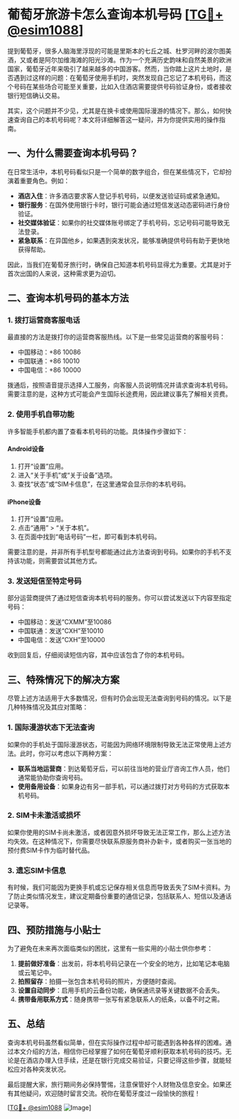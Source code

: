 # 葡萄牙旅游卡怎么查询本机号码 [[TG💪+ @esim1088](https://t.me/s/esim1088)]

提到葡萄牙，很多人脑海里浮现的可能是里斯本的七丘之城、杜罗河畔的波尔图美酒，又或者是阿尔加维海滩的阳光沙滩。作为一个充满历史韵味和自然美景的欧洲国家，葡萄牙近年来吸引了越来越多的中国游客。然而，当你踏上这片土地时，是否遇到过这样的问题：在葡萄牙使用手机时，突然发现自己忘记了本机号码，而这个号码在某些场合可能至关重要，比如入住酒店需要提供号码验证身份，或者接收银行短信确认交易。

其实，这个问题并不少见，尤其是在换卡或使用国际漫游的情况下。那么，如何快速查询自己的本机号码呢？本文将详细解答这一疑问，并为你提供实用的操作指南。

## 一、为什么需要查询本机号码？

在日常生活中，本机号码看似只是一个简单的数字组合，但在某些情况下，它却扮演着重要角色。例如：

- **酒店入住**：许多酒店要求客人登记手机号码，以便发送验证码或紧急通知。
- **银行服务**：在国外使用银行卡时，银行可能会通过短信发送动态密码进行身份验证。
- **社交媒体验证**：如果你的社交媒体账号绑定了手机号码，忘记号码可能导致无法登录。
- **紧急联系**：在异国他乡，如果遇到突发状况，能够准确提供号码有助于更快地获得帮助。

因此，当我们在葡萄牙旅行时，确保自己知道本机号码显得尤为重要。尤其是对于首次出国的人来说，这种需求更为迫切。

## 二、查询本机号码的基本方法

### 1. 拨打运营商客服电话

最直接的方法是拨打你的运营商客服热线。以下是一些常见运营商的客服号码：

- 中国移动：+86 10086
- 中国联通：+86 10010
- 中国电信：+86 10000

拨通后，按照语音提示选择人工服务，向客服人员说明情况并请求查询本机号码。需要注意的是，这种方式可能会产生国际长途费用，因此建议事先了解相关资费。

### 2. 使用手机自带功能

许多智能手机都内置了查看本机号码的功能。具体操作步骤如下：

#### Android设备
1. 打开“设置”应用。
2. 进入“关于手机”或“关于设备”选项。
3. 查找“状态”或“SIM卡信息”，在这里通常会显示你的本机号码。

#### iPhone设备
1. 打开“设置”应用。
2. 点击“通用” > “关于本机”。
3. 在页面中找到“电话号码”一栏，即可看到本机号码。

需要注意的是，并非所有手机型号都能通过此方法查询到号码。如果你的手机不支持该功能，则需要尝试其他方式。

### 3. 发送短信至特定号码

部分运营商提供了通过短信查询本机号码的服务。你可以尝试发送以下内容至指定号码：

- 中国移动：发送“CXMM”至10086
- 中国联通：发送“CXH”至10010
- 中国电信：发送“CXH”至10000

收到回复后，仔细阅读短信内容，其中应该包含了你的本机号码。

## 三、特殊情况下的解决方案

尽管上述方法适用于大多数情况，但有时仍会出现无法查询到号码的情况。以下是几种特殊情况及其应对策略：

### 1. 国际漫游状态下无法查询

如果你的手机处于国际漫游状态，可能因为网络环境限制导致无法正常使用上述方法。此时，你可以考虑以下两种方案：

- **联系当地运营商**：到达葡萄牙后，可以前往当地的营业厅咨询工作人员，他们通常能协助你查询号码。
- **使用备用设备**：如果身边有另一部手机，可以通过拨打对方号码的方式获取本机号码。

### 2. SIM卡未激活或损坏

如果你使用的SIM卡尚未激活，或者因意外损坏导致无法正常工作，那么上述方法均失效。在这种情况下，你需要尽快联系原服务商补办新卡，或者购买一张当地的预付费SIM卡作为临时替代品。

### 3. 遗忘SIM卡信息

有时候，我们可能因为更换手机或忘记保存相关信息而导致丢失了SIM卡资料。为了防止类似情况发生，建议定期备份重要的通信记录，包括联系人、短信以及通话记录等。

## 四、预防措施与小贴士

为了避免在未来再次面临类似的困扰，这里有一些实用的小贴士供你参考：

1. **提前做好准备**：出发前，将本机号码记录在一个安全的地方，比如笔记本电脑或云笔记中。
2. **拍照留存**：拍摄一张包含本机号码的照片，方便随时查阅。
3. **设置自动同步**：启用手机的云备份功能，确保通讯录等关键数据不会丢失。
4. **携带备用联系方式**：随身携带一张写有紧急联系人的纸条，以备不时之需。

## 五、总结

查询本机号码虽然看似简单，但在实际操作过程中却可能遇到各种各样的困难。通过本文介绍的方法，相信你已经掌握了如何在葡萄牙顺利获取本机号码的技巧。无论是在酒店办理入住手续，还是在银行完成交易验证，只要记得这些步骤，就能轻松应对各种突发状况。

最后提醒大家，旅行期间务必保持警惕，注意保管好个人财物及信息安全。如果还有其他疑问，欢迎随时留言交流。祝你在葡萄牙度过一段愉快的旅程！

[[TG💪+ @esim1088](https://t.me/s/esim1088) ![Image](https://i.postimg.cc/4NQfJmqS/Snipaste-2025-05-13-00-14-12.png)]